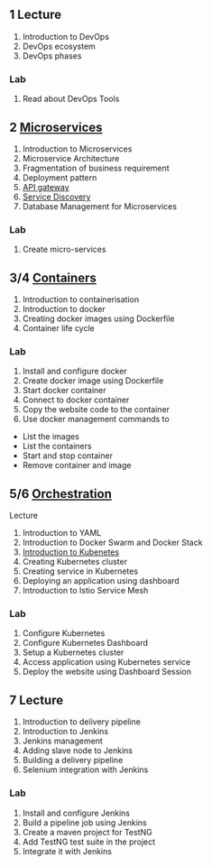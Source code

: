 
## 1 Lecture
1.  Introduction to DevOps
1.  DevOps ecosystem
1.  DevOps phases
### Lab
1.  Read about DevOps Tools

## 2 [Microservices](../microservice)
1.  Introduction to Microservices
1.  Microservice Architecture
1.  Fragmentation of business requirement
1.  Deployment pattern
1.  [API gateway](../microservice/APIGateway.md)
1.  [Service Discovery](../microservice/ServiceDiscovery.md)
1.  Database Management for Microservices

### Lab
1.  Create micro-services

## 3/4 [Containers](../containers)
1.  Introduction to containerisation
1.  Introduction to docker
1.  Creating docker images using Dockerfile
1.  Container life cycle
### Lab
1.  Install and configure docker
1.  Create docker image using Dockerfile
1.  Start docker container
1.  Connect to docker container
1.  Copy the website code to the container
1.  Use docker management commands to		
  * List the images
  * List the containers
  * Start and stop container
  * Remove container and image

## 5/6 [Orchestration](../containers/Orchestration.md)
 Lecture
1.  Introduction to YAML
1.  Introduction to Docker Swarm and Docker Stack
1.  [Introduction to Kubenetes](../containers/Kubernetes.md)
1.  Creating Kubernetes cluster
1.  Creating service in Kubernetes
1.  Deploying an application using dashboard
1.  Introduction to Istio Service Mesh
### Lab
1.  Configure Kubernetes
1.  Configure Kubernetes Dashboard
1.  Setup a Kubernetes cluster
1.  Access application using Kubernetes service
1.  Deploy the website using Dashboard
Session 
## 7 Lecture
1.  Introduction to delivery pipeline
1.  Introduction to Jenkins
1.  Jenkins management
1.  Adding slave node to Jenkins
1.  Building a delivery pipeline
1.  Selenium integration with Jenkins 

### Lab
1.  Install and configure Jenkins
1.  Build a pipeline job using Jenkins
1.  Create a maven project for TestNG
1.  Add TestNG test suite in the project
1.  Integrate it with Jenkins
